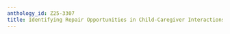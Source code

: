 ```yaml
---
anthology_id: Z25-3307
title: Identifying Repair Opportunities in Child-Caregiver Interactions
---
```

